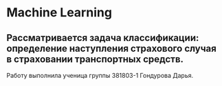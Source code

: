 # Machine Learning
## Рассматривается задача классификации: определение наступления страхового случая в страховании транспортных средств.

Работу выполнила ученица группы 381803-1 Гондурова Дарья.
